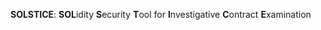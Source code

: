 **SOLSTICE**: **SOL**idity **S**ecurity **T**ool for **I**nvestigative **C**ontract **E**xamination

